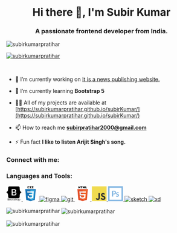<h1 align="center"> Hi there 👋, I'm Subir Kumar</h1>
<h3 align="center">A passionate frontend developer from India.</h3>

<p align="left"> <img src="https://komarev.com/ghpvc/?username=subirkumarpratihar&label=Profile%20views&color=0e75b6&style=flat" alt="subirkumarpratihar" /> </p>

<p align="left"> <a href=""><img src="https://github-profile-trophy.vercel.app/?username=subirkumarpratihar" alt="subirkumarpratihar" /></a> </p>

<p align="left"> <a href="https://twitter.com/" target="blank"><img src="https://img.shields.io/twitter/follow/?logo=twitter&style=for-the-badge" alt="" /></a> </p>

- 🔭 I’m currently working on [It is a news publishing website.](https://github.com/subirKumarPratihar/articlesFactory-12)

- 🌱 I’m currently learning **Bootstrap 5**

- 👨‍💻 All of my projects are available at [https://subirkumarpratihar.github.io/subirKumar/](https://subirkumarpratihar.github.io/subirKumar/)

- 📫 How to reach me **subirpratihar2000@gmail.com**

- ⚡ Fun fact **I like to listen Arijit Singh's song.**

<h3 align="left">Connect with me:</h3>
<p align="left">
</p>

<h3 align="left">Languages and Tools:</h3>
<p align="left"> <a href="https://getbootstrap.com" target="_blank" rel="noreferrer"> <img src="https://raw.githubusercontent.com/devicons/devicon/master/icons/bootstrap/bootstrap-plain-wordmark.svg" alt="bootstrap" width="40" height="40"/> </a> <a href="https://www.w3schools.com/css/" target="_blank" rel="noreferrer"> <img src="https://raw.githubusercontent.com/devicons/devicon/master/icons/css3/css3-original-wordmark.svg" alt="css3" width="40" height="40"/> </a> <a href="https://www.figma.com/" target="_blank" rel="noreferrer"> <img src="https://www.vectorlogo.zone/logos/figma/figma-icon.svg" alt="figma" width="40" height="40"/> </a> <a href="https://git-scm.com/" target="_blank" rel="noreferrer"> <img src="https://www.vectorlogo.zone/logos/git-scm/git-scm-icon.svg" alt="git" width="40" height="40"/> </a> <a href="https://www.w3.org/html/" target="_blank" rel="noreferrer"> <img src="https://raw.githubusercontent.com/devicons/devicon/master/icons/html5/html5-original-wordmark.svg" alt="html5" width="40" height="40"/> </a> <a href="https://developer.mozilla.org/en-US/docs/Web/JavaScript" target="_blank" rel="noreferrer"> <img src="https://raw.githubusercontent.com/devicons/devicon/master/icons/javascript/javascript-original.svg" alt="javascript" width="40" height="40"/> </a> <a href="https://www.photoshop.com/en" target="_blank" rel="noreferrer"> <img src="https://raw.githubusercontent.com/devicons/devicon/master/icons/photoshop/photoshop-line.svg" alt="photoshop" width="40" height="40"/> </a> <a href="https://www.sketch.com/" target="_blank" rel="noreferrer"> <img src="https://www.vectorlogo.zone/logos/sketchapp/sketchapp-icon.svg" alt="sketch" width="40" height="40"/> </a> <a href="https://www.adobe.com/products/xd.html" target="_blank" rel="noreferrer"> <img src="https://cdn.worldvectorlogo.com/logos/adobe-xd.svg" alt="xd" width="40" height="40"/> </a> </p>

<p><img align="left" src="https://github-readme-stats.vercel.app/api/top-langs?username=subirkumarpratihar&show_icons=true&locale=en&layout=compact" alt="subirkumarpratihar" /></p>

<p>&nbsp;<img align="center" src="https://github-readme-stats.vercel.app/api?username=subirkumarpratihar&show_icons=true&locale=en" alt="subirkumarpratihar" /></p>

<p><img align="center" src="https://github-readme-streak-stats.herokuapp.com/?user=subirkumarpratihar&" alt="subirkumarpratihar" /></p>

